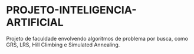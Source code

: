 # PROJETO-INTELIGENCIA-ARTIFICIAL
Projeto de faculdade envolvendo algoritmos de problema por busca, como GRS, LRS, Hill Climbing e Simulated Annealing.
